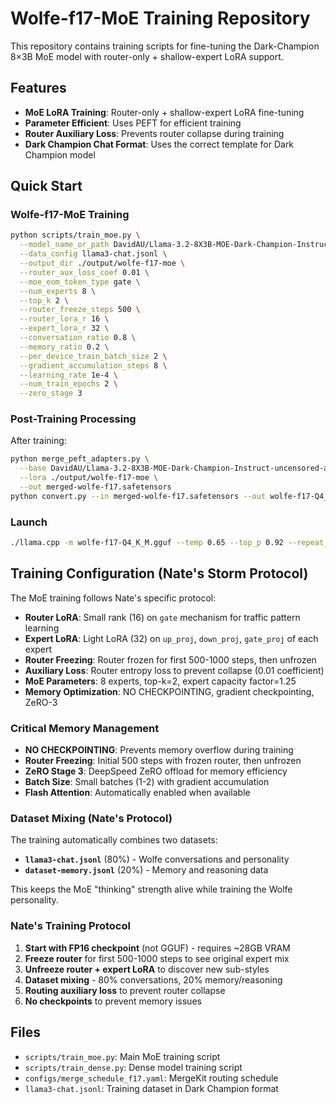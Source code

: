 # Wolfe-f17-MoE Training Repository

This repository contains training scripts for fine-tuning the Dark-Champion 8×3B MoE model with router-only + shallow-expert LoRA support.

## Features

- **MoE LoRA Training**: Router-only + shallow-expert LoRA fine-tuning
- **Parameter Efficient**: Uses PEFT for efficient training
- **Router Auxiliary Loss**: Prevents router collapse during training
- **Dark Champion Chat Format**: Uses the correct template for Dark Champion model

## Quick Start

### Wolfe-f17-MoE Training

```bash
python scripts/train_moe.py \
  --model_name_or_path DavidAU/Llama-3.2-8X3B-MOE-Dark-Champion-Instruct-uncensored-abliterated-18.4B \
  --data_config llama3-chat.jsonl \
  --output_dir ./output/wolfe-f17-moe \
  --router_aux_loss_coef 0.01 \
  --moe_eom_token_type gate \
  --num_experts 8 \
  --top_k 2 \
  --router_freeze_steps 500 \
  --router_lora_r 16 \
  --expert_lora_r 32 \
  --conversation_ratio 0.8 \
  --memory_ratio 0.2 \
  --per_device_train_batch_size 2 \
  --gradient_accumulation_steps 8 \
  --learning_rate 1e-4 \
  --num_train_epochs 2 \
  --zero_stage 3
```

### Post-Training Processing

After training:

```bash
python merge_peft_adapters.py \
  --base DavidAU/Llama-3.2-8X3B-MOE-Dark-Champion-Instruct-uncensored-abliterated-18.4B \
  --lora ./output/wolfe-f17-moe \
  --out merged-wolfe-f17.safetensors
python convert.py --in merged-wolfe-f17.safetensors --out wolfe-f17-Q4_K_M.gguf --quantize q4_k_m
```

### Launch

```bash
./llama.cpp -m wolfe-f17-Q4_K_M.gguf --temp 0.65 --top_p 0.92 --repeat_penalty 1.1
```

## Training Configuration (Nate's Storm Protocol)

The MoE training follows Nate's specific protocol:
- **Router LoRA**: Small rank (16) on `gate` mechanism for traffic pattern learning
- **Expert LoRA**: Light LoRA (32) on `up_proj`, `down_proj`, `gate_proj` of each expert
- **Router Freezing**: Router frozen for first 500-1000 steps, then unfrozen
- **Auxiliary Loss**: Router entropy loss to prevent collapse (0.01 coefficient)
- **MoE Parameters**: 8 experts, top-k=2, expert capacity factor=1.25
- **Memory Optimization**: NO CHECKPOINTING, gradient checkpointing, ZeRO-3

### Critical Memory Management

- **NO CHECKPOINTING**: Prevents memory overflow during training
- **Router Freezing**: Initial 500 steps with frozen router, then unfrozen
- **ZeRO Stage 3**: DeepSpeed ZeRO offload for memory efficiency
- **Batch Size**: Small batches (1-2) with gradient accumulation
- **Flash Attention**: Automatically enabled when available

### Dataset Mixing (Nate's Protocol)

The training automatically combines two datasets:
- **`llama3-chat.jsonl`** (80%) - Wolfe conversations and personality
- **`dataset-memory.jsonl`** (20%) - Memory and reasoning data

This keeps the MoE "thinking" strength alive while training the Wolfe personality.

### Nate's Training Protocol

1. **Start with FP16 checkpoint** (not GGUF) - requires ~28GB VRAM
2. **Freeze router** for first 500-1000 steps to see original expert mix
3. **Unfreeze router + expert LoRA** to discover new sub-styles
4. **Dataset mixing** - 80% conversations, 20% memory/reasoning
5. **Routing auxiliary loss** to prevent router collapse
6. **No checkpoints** to prevent memory issues

## Files

- `scripts/train_moe.py`: Main MoE training script
- `scripts/train_dense.py`: Dense model training script
- `configs/merge_schedule_f17.yaml`: MergeKit routing schedule
- `llama3-chat.jsonl`: Training dataset in Dark Champion format